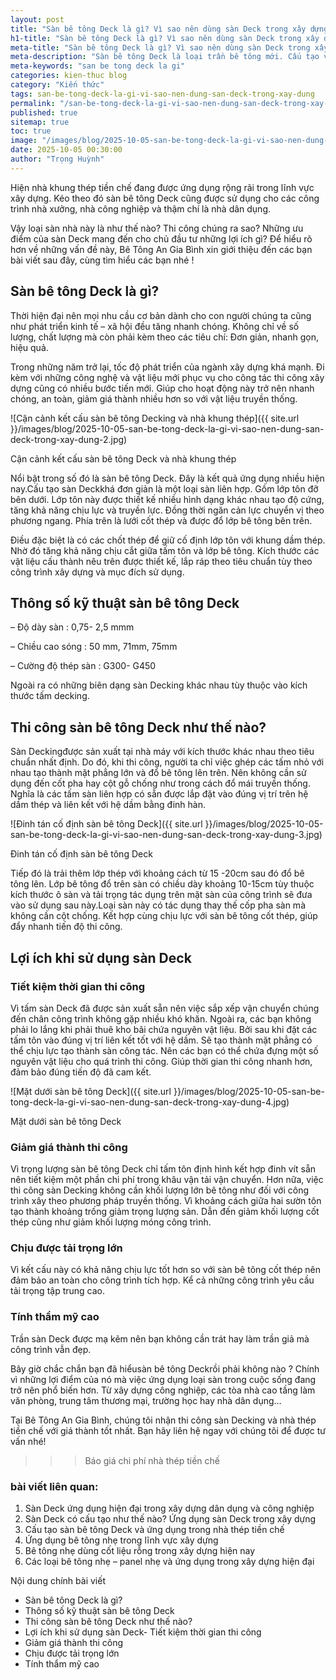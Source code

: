 ```yaml
---
layout: post
title: "Sàn bê tông Deck là gì? Vì sao nên dùng sàn Deck trong xây dựng?"
h1-title: "Sàn bê tông Deck là gì? Vì sao nên dùng sàn Deck trong xây dựng?"
meta-title: "Sàn bê tông Deck là gì? Vì sao nên dùng sàn Deck trong xây dựng?"
meta-description: "Sàn bê tông Deck là loại trần bê tông mới. Cấu tạo và cách thi công sàn Deck đơn giản như vẫn đảm bảo yêu cầu khắt khe trong xây dựng"
meta-keywords: "san be tong deck la gi"
categories: kien-thuc blog
category: "Kiến thức"
tags: san-be-tong-deck-la-gi-vi-sao-nen-dung-san-deck-trong-xay-dung
permalink: "/san-be-tong-deck-la-gi-vi-sao-nen-dung-san-deck-trong-xay-dung.html"
published: true
sitemap: true
toc: true
image: "/images/blog/2025-10-05-san-be-tong-deck-la-gi-vi-sao-nen-dung-san-deck-trong-xay-dung-1.jpg"
date: 2025-10-05 00:30:00
author: "Trọng Huỳnh"
---
```


Hiện nhà khung thép tiền chế đang được ứng dụng rộng rãi trong lĩnh vực xây dựng. Kéo theo đó sàn bê tông Deck cũng được sử dụng cho các công trình nhà xưởng, nhà công nghiệp và thậm chí là nhà dân dụng.

Vậy loại sàn nhà này là như thế nào? Thi công chúng ra sao? Những ưu điểm của sàn Deck mang đến cho chủ đầu tư những lợi ích gì? Để hiểu rõ hơn về những vấn đề này, Bê Tông An Gia Bình xin giới thiệu đến các bạn bài viết sau đây, cùng tìm hiểu các bạn nhé !

## Sàn bê tông Deck là gì?

Thời hiện đại nên mọi nhu cầu cơ bản dành cho con người chúng ta cũng như phát triển kinh tế – xã hội đều tăng nhanh chóng. Không chỉ về số lượng, chất lượng mà còn phải kèm theo các tiêu chí: Đơn giản, nhanh gọn, hiệu quả.

Trong những năm trở lại, tốc độ phát triển của ngành xây dựng khá mạnh. Đi kèm với những công nghệ và vật liệu mới phục vụ cho công tác thi công xây dựng cũng có nhiều bước tiến mới. Giúp cho hoạt động này trở nên nhanh chóng, an toàn, giảm giá thành nhiều hơn so với vật liệu truyền thống.

![Cận cảnh kết cấu sàn bê tông Decking và nhà khung thép]({{ site.url }}/images/blog/2025-10-05-san-be-tong-deck-la-gi-vi-sao-nen-dung-san-deck-trong-xay-dung-2.jpg)

Cận cảnh kết cấu sàn bê tông Deck và nhà khung thép

Nổi bật trong số đó là sàn bê tông Deck. Đây là kết quả ứng dụng nhiều hiện nay.Cấu tạo sàn Deckkhá đơn giản là một loại sàn liên hợp. Gồm lớp tôn đỡ bên dưới. Lớp tôn này được thiết kế nhiều hình dạng khác nhau tạo độ cứng, tăng khả năng chịu lực và truyền lực. Đồng thời ngăn cản lực chuyển vị theo phương ngang. Phía trên là lưới cốt thép và được đổ lớp bê tông bên trên.

Điều đặc biệt là có các chốt thép để giữ cố định lớp tôn với khung dầm thép. Nhờ đó tăng khả năng chịu cắt giữa tấm tôn và lớp bê tông. Kích thước các vật liệu cấu thành nêu trên được thiết kế, lắp ráp theo tiêu chuẩn tùy theo công trình xây dựng và mục đích sử dụng.

## Thông số kỹ thuật sàn bê tông Deck

– Độ dày sàn : 0,75- 2,5 mmm

– Chiều cao sóng : 50 mm, 71mm, 75mm

– Cường độ thép sàn : G300- G450

Ngoài ra có những biên dạng sàn Decking khác nhau tùy thuộc vào kích thước tấm decking.

## Thi công sàn bê tông Deck như thế nào?

Sàn Deckingđược sản xuất tại nhà máy với kích thước khác nhau theo tiêu chuẩn nhất định. Do đó, khi thi công, người ta chỉ việc ghép các tấm nhỏ với nhau tạo thành mặt phẳng lớn và đổ bê tông lên trên. Nên không cần sử dụng đến cốt pha hay cột gỗ chống như trong cách đổ mái truyền thống. Nghĩa là các tấm sàn liên hợp có sẵn được lắp đặt vào đúng vị trí trên hệ dầm thép và liên kết với hệ dầm bằng đinh hàn.

![Đinh tán cố định sàn bê tông Deck]({{ site.url }}/images/blog/2025-10-05-san-be-tong-deck-la-gi-vi-sao-nen-dung-san-deck-trong-xay-dung-3.jpg)

Đinh tán cố định sàn bê tông Deck

Tiếp đó là trải thêm lớp thép với khoảng cách từ 15 -20cm sau đó đổ bê tông lên. Lớp bê tông đổ trên sàn có chiều dày khoảng 10-15cm tùy thuộc kích thước ô sàn và tải trọng tác dụng trên mặt sàn của công trình sẽ đưa vào sử dụng sau này.Loại sàn này có tác dụng thay thế cốp pha sàn mà không cần cột chống. Kết hợp cùng chịu lực với sàn bê tông cốt thép, giúp đẩy nhanh tiến độ thi công.

## Lợi ích khi sử dụng sàn Deck

### Tiết kiệm thời gian thi công

Vì tấm sàn Deck đã được sản xuất sẵn nên việc sắp xếp vận chuyển chúng đến chân công trình không gặp nhiều khó khăn. Ngoài ra, các bạn không phải lo lắng khi phải thuê kho bãi chứa nguyên vật liệu. Bởi sau khi đặt các tấm tôn vào đúng vị trí liên kết tốt với hệ dầm. Sẽ tạo thành mặt phẳng có thể chịu lực tạo thành sàn công tác. Nên các bạn có thể chứa đựng một số nguyên vật liệu cho quá trình thi công. Giúp thời gian thi công nhanh hơn, đảm bảo đúng tiến độ đã cam kết.

![Mặt dưới sàn bê tông Deck]({{ site.url }}/images/blog/2025-10-05-san-be-tong-deck-la-gi-vi-sao-nen-dung-san-deck-trong-xay-dung-4.jpg)

Mặt dưới sàn bê tông Deck

### Giảm giá thành thi công

Vì trọng lượng sàn bê tông Deck chỉ tấm tôn định hình kết hợp đinh vít sẵn nên tiết kiệm một phần chi phí trong khâu vận tải vận chuyển. Hơn nữa, việc thi công sàn Decking không cần khối lượng lớn bê tông như đối với công trình xây theo phương pháp truyền thống. Vì khoảng cách giữa hai sườn tôn tạo thành khoảng trống giảm trọng lượng sản. Dẫn đến giảm khối lượng cốt thép cũng như giảm khối lượng móng công trình.

### Chịu được tải trọng lớn

Vì kết cấu này có khả năng chịu lực tốt hơn so với sàn bê tông cốt thép nên đảm bảo an toàn cho công trình tích hợp. Kể cả những công trình yêu cầu tải trọng tập trung cao.

### Tính thẩm mỹ cao

Trần sàn Deck được mạ kẽm nên bạn không cần trát hay làm trần giả mà công trình vẫn đẹp.

Bây giờ chắc chắn bạn đã hiểusàn bê tông Deckrồi phải không nào ? Chính vì những lợi điểm của nó mà việc ứng dụng loại sàn trong cuộc sống đang trở nên phổ biến hơn. Từ xây dựng công nghiệp, các tòa nhà cao tầng làm văn phòng, trung tâm thương mại, trường học hay nhà dân dụng…

Tại Bê Tông An Gia Bình, chúng tôi nhận thi công sàn Decking và nhà thép tiền chế với giá thành tốt nhất. Bạn hãy liên hệ ngay với chúng tôi để được tư vấn nhé!

>>>Báo giá chi phí nhà thép tiền chế

### bài viết liên quan:

1. Sàn Deck ứng dụng hiện đại trong xây dựng dân dụng và công nghiệp
2. Sàn Deck có cấu tạo như thế nào? Ứng dụng sàn Deck trong xây dựng
3. Cấu tạo sàn bê tông Deck và ứng dụng trong nhà thép tiền chế
4. Ứng dụng bê tông nhẹ trong lĩnh vực xây dựng
5. Bê tông nhẹ dùng cốt liệu rỗng trong xây dựng hiện nay
6. Các loại bê tông nhẹ – panel nhẹ và ứng dụng trong xây dựng hiện đại

Nội dung chính bài viết

- Sàn bê tông Deck là gì?
- Thông số kỹ thuật sàn bê tông Deck
- Thi công sàn bê tông Deck như thế nào?
- Lợi ích khi sử dụng sàn Deck- Tiết kiệm thời gian thi công
- Giảm giá thành thi công
- Chịu được tải trọng lớn
- Tính thẩm mỹ cao